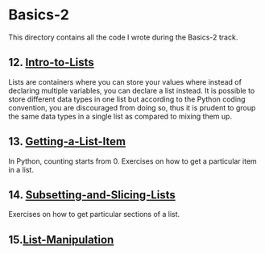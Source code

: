 # Basics-2

This directory contains all the code I wrote during the Basics-2 track.

## 12. [Intro-to-Lists](Python\1-StackUp-Notes\Basics-2\Intro-to-Lists.py)

Lists are containers where you can store your values where instead of declaring multiple variables, you can declare a list instead.
It is possible to store different data types in one list but according to the Python coding convention, you are discouraged from doing so, thus it is prudent to group the same data types in a single list as compared to mixing them up.

## 13. [Getting-a-List-Item](Python\1-StackUp-Notes\Basics-2\Getting-a-List-Item.py)

In Python, counting starts from 0.
Exercises on how to get a particular item in a list.

## 14. [Subsetting-and-Slicing-Lists](Python\1-StackUp-Notes\Basics-2\Subsetting-and-Slicing-Lists.py)

Exercises on how to get particular sections of a list.

## 15.[List-Manipulation](Python\1-StackUp-Notes\Basics-2\List-Manipulation.py)
